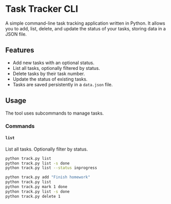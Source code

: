 # Task Tracker CLI

A simple command-line task tracking application written in Python. It allows you to add, list, delete, and update the status of your tasks, storing data in a JSON file.

## Features

- Add new tasks with an optional status.
- List all tasks, optionally filtered by status.
- Delete tasks by their task number.
- Update the status of existing tasks.
- Tasks are saved persistently in a `data.json` file.

## Usage

The tool uses subcommands to manage tasks.

### Commands

#### `list`

List all tasks. Optionally filter by status.

```bash
python track.py list
python track.py list -s done
python track.py list --status inprogress

python track.py add "Finish homework"
python track.py list
python track.py mark 1 done
python track.py list -s done
python track.py delete 1